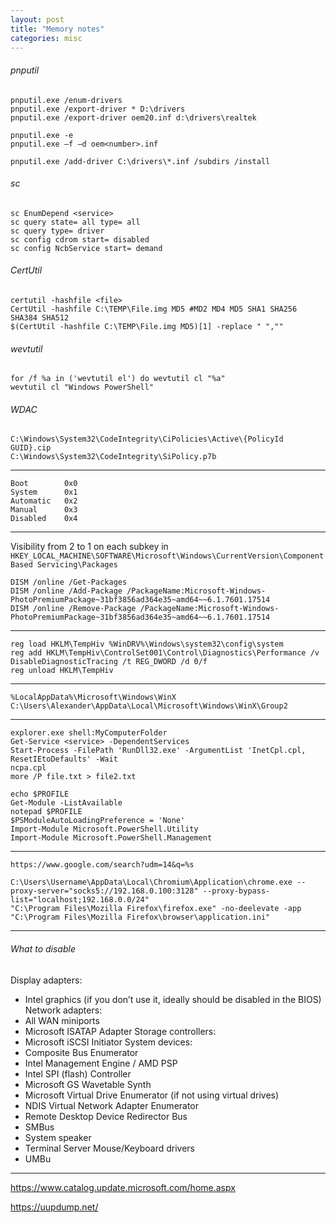 ```yaml
---
layout: post
title: "Memory notes"
categories: misc
---
```


###### pnputil
```
pnputil.exe /enum-drivers
pnputil.exe /export-driver * D:\drivers
pnputil.exe /export-driver oem20.inf d:\drivers\realtek

pnputil.exe -e
pnputil.exe –f –d oem<number>.inf

pnputil.exe /add-driver C:\drivers\*.inf /subdirs /install
```
###### sc
```
sc EnumDepend <service>
sc query state= all type= all
sc query type= driver
sc config cdrom start= disabled
sc config NcbService start= demand

```
###### CertUtil
```
certutil -hashfile <file>
CertUtil -hashfile C:\TEMP\File.img MD5 #MD2 MD4 MD5 SHA1 SHA256 SHA384 SHA512
$(CertUtil -hashfile C:\TEMP\File.img MD5)[1] -replace " ",""
```
###### wevtutil
```
for /f %a in ('wevtutil el') do wevtutil cl "%a"
wevtutil cl "Windows PowerShell"
```
###### WDAC
```
C:\Windows\System32\CodeIntegrity\CiPolicies\Active\{PolicyId GUID}.cip
C:\Windows\System32\CodeIntegrity\SiPolicy.p7b
```
---
```
Boot        0x0
System      0x1
Automatic   0x2
Manual      0x3
Disabled    0x4
```
---
Visibility from 2 to 1 on each subkey in `HKEY_LOCAL_MACHINE\SOFTWARE\Microsoft\Windows\CurrentVersion\Component Based Servicing\Packages`
```
DISM /online /Get-Packages
DISM /online /Add-Package /PackageName:Microsoft-Windows-PhotoPremiumPackage~31bf3856ad364e35~amd64~~6.1.7601.17514
DISM /online /Remove-Package /PackageName:Microsoft-Windows-PhotoPremiumPackage~31bf3856ad364e35~amd64~~6.1.7601.17514
```
---
```
reg load HKLM\TempHiv %WinDRV%\Windows\system32\config\system
reg add HKLM\TempHiv\ControlSet001\Control\Diagnostics\Performance /v DisableDiagnosticTracing /t REG_DWORD /d 0/f
reg unload HKLM\TempHiv
```
---
```
%LocalAppData%\Microsoft\Windows\WinX
C:\Users\Alexander\AppData\Local\Microsoft\Windows\WinX\Group2
```
---
```
explorer.exe shell:MyComputerFolder
Get-Service <service> -DependentServices
Start-Process -FilePath 'RunDll32.exe' -ArgumentList 'InetCpl.cpl, ResetIEtoDefaults' -Wait
ncpa.cpl
more /P file.txt > file2.txt
```
```
echo $PROFILE
Get-Module -ListAvailable
notepad $PROFILE
$PSModuleAutoLoadingPreference = 'None'
Import-Module Microsoft.PowerShell.Utility
Import-Module Microsoft.PowerShell.Management
```
---
`https://www.google.com/search?udm=14&q=%s`
```
C:\Users\Username\AppData\Local\Chromium\Application\chrome.exe --proxy-server="socks5://192.168.0.100:3128" --proxy-bypass-list="localhost;192.168.0.0/24"
"C:\Program Files\Mozilla Firefox\firefox.exe" -no-deelevate -app "C:\Program Files\Mozilla Firefox\browser\application.ini"
```
---
###### What to disable
Display adapters:
- Intel graphics (if you don’t use it, ideally should be disabled in the BIOS)
Network adapters:
- All WAN miniports
- Microsoft ISATAP Adapter
Storage controllers:
- Microsoft iSCSI Initiator
System devices:
- Composite Bus Enumerator
- Intel Management Engine / AMD PSP
- Intel SPI (flash) Controller
- Microsoft GS Wavetable Synth
- Microsoft Virtual Drive Enumerator (if not using virtual drives)
- NDIS Virtual Network Adapter Enumerator
- Remote Desktop Device Redirector Bus
- SMBus
- System speaker
- Terminal Server Mouse/Keyboard drivers
- UMBu
---
<https://www.catalog.update.microsoft.com/home.aspx>

<https://uupdump.net/>
